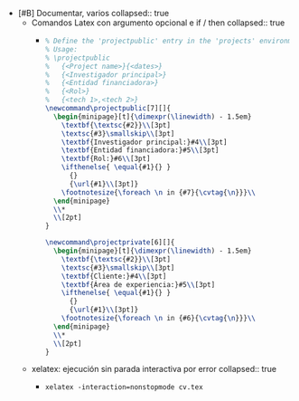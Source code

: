 - [#B] Documentar, varios
  collapsed:: true
  - Comandos Latex con argumento opcional e if / then
    collapsed:: true
    - ```latex
      % Define the 'projectpublic' entry in the 'projects' environment
      % Usage:
      % \projectpublic
      %   {<Project name>}{<dates>}
      %   {<Investigador principal>}
      %   {<Entidad financiadora>}
      %   {<Rol>}
      %   {<tech 1>,<tech 2>}
      \newcommand\projectpublic[7][]{
        \begin{minipage}[t]{\dimexpr(\linewidth) - 1.5em}
          \textbf{\textsc{#2}}\\[3pt]
          \textsc{#3}\smallskip\\[3pt]
          \textbf{Investigador principal:}#4\\[3pt]
          \textbf{Entidad financiadora:}#5\\[3pt]
          \textbf{Rol:}#6\\[3pt]
          \ifthenelse{ \equal{#1}{} }
            {}
            {\url{#1}\\[3pt]}
          \footnotesize{\foreach \n in {#7}{\cvtag{\n}}}\\
        \end{minipage}
        \\*
        \\[2pt]
      }
      
      \newcommand\projectprivate[6][]{
        \begin{minipage}[t]{\dimexpr(\linewidth) - 1.5em}
          \textbf{\textsc{#2}}\\[3pt]
          \textsc{#3}\smallskip\\[3pt]
          \textbf{Cliente:}#4\\[3pt]
          \textbf{Área de experiencia:}#5\\[3pt]
          \ifthenelse{ \equal{#1}{} }
            {}
            {\url{#1}\\[3pt]}
          \footnotesize{\foreach \n in {#6}{\cvtag{\n}}}\\
        \end{minipage}
        \\*
        \\[2pt]
      }
      ```
  - xelatex: ejecución sin parada interactiva por error
    collapsed:: true
    - ```shell
      xelatex -interaction=nonstopmode cv.tex
      ```